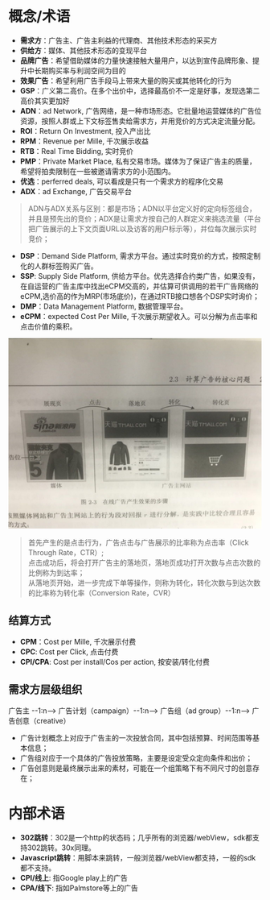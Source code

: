 # 概念/术语
* **需求方**：广告主、广告主利益的代理商、其他技术形态的采买方
* **供给方**：媒体、其他技术形态的变现平台
* **品牌广告**：希望借助媒体的力量快速接触大量用户，以达到宣传品牌形象、提升中长期购买率与利润空间为目的
* **效果广告**：希望利用广告手段马上带来大量的购买或其他转化的行为
* **GSP**：广义第二高价。在多个出价中，选择最高价不一定是好事，发现选第二高价其实更加好
* **ADN**：ad Network, 广告网络，是一种市场形态。它批量地运营媒体的广告位资源，按照人群或上下文标签售卖给需求方，并用竞价的方式决定流量分配。
* **ROI**：Return On Investment, 投入产出比
* **RPM**：Revenue per Mille, 千次展示收益
* **RTB**：Real Time Bidding, 实时竞价
* **PMP**：Private Market Place, 私有交易市场。媒体为了保证广告主的质量，希望将拍卖限制在一些被邀请需求方的小范围内。
* **优选**：perferred deals, 可以看成是只有一个需求方的程序化交易
* **ADX**：ad Exchange, 广告交易平台
> ADN与ADX关系与区别：都是市场；ADN以平台定义好的定向标签组合，并且是预先出的竞价；ADX是让需求方按自己的人群定义来挑选流量（平台把广告展示的上下文页面URL以及访客的用户标示等），并位每次展示实时竞价；
* **DSP**：Demand Side Platform, 需求方平台。通过实时竞价的方式，按照定制化的人群标签购买广告。
* **SSP**: Supply Side Platform, 供给方平台。优先选择合约类广告，如果没有，在自运营的广告主库中找出eCPM交高的，并估算可供调用的若干广告网络的eCPM,选价高的作为MRP(市场底价)，在通过RTB接口想各个DSP实时询价；
* **DMP**：Data Management Platform, 数据管理平台。
* **eCPM**：expected Cost Per Mille, 千次展示期望收入。可以分解为点击率和点击价值的乘积。

![adImage](https://raw.githubusercontent.com/jialechan/notes/master/ad/1201529907429_.jpg)   
> 首先产生的是点击行为，广告点击与广告展示的比率称为点击率（Click Through Rate，CTR）;   
> 点击成功后，将会打开广告主的落地页，落地页成功打开次数与点击次数的比例称为到达率；   
> 从落地页开始，进一步完成下单等操作，则称为转化，转化次数与到达次数的比率称为转化率（Conversion Rate，CVR）

## 结算方式
* **CPM**：Cost per Mille, 千次展示付费
* **CPC**: Cost per Click, 点击付费
* **CPI/CPA**: Cost per install/Cos per action, 按安装/转化付费 

## 需求方层级组织
广告主 --1:n--> 广告计划（campaign）--1:n--> 广告组（ad group）--1:n--> 广告创意（creative）   
* 广告计划概念上对应于广告主的一次投放合同，其中包括预算、时间范围等基本信息；
* 广告组对应于一个具体的广告投放策略，主要是设定受众定向条件和出价；
* 广告创意则是最终展示出来的素材，可能在一个组策略下有不同尺寸的创意存在；

# 内部术语
* **302跳转**：302是一个http的状态码；几乎所有的浏览器/webView，sdk都支持302跳转。30x同理。
* **Javascript跳转**：用脚本来跳转，一般浏览器/webView都支持，一般的sdk都不支持。
* **CPI/线上**: 指Google play上的广告
* **CPA/线下**: 指如Palmstore等上的广告
